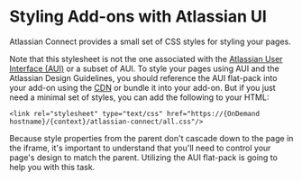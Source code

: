 # Styling Add-ons with Atlassian UI

Atlassian Connect provides a small set of CSS styles for styling your pages.

Note that this stylesheet is not the one associated with the [Atlassian User Interface (AUI)](https://developer.atlassian.com/design/) or a subset of AUI. To style your pages using AUI and the Atlassian Design Guidelines, you should reference the AUI flat-pack into your add-on using the [CDN](http://cdnjs.com/libraries/aui/) or bundle it into your add-on. But if you just need a minimal set of styles, you can add the following to your HTML:
```
<link rel="stylesheet" type="text/css" href="https://{OnDemand hostname}/{context}/atlassian-connect/all.css"/>
```

Because style properties from the parent don't cascade down to the page in the iframe, it's important to understand that you'll need to control your page's design to match the parent. Utilizing the AUI flat-pack is going to help you with this task.

